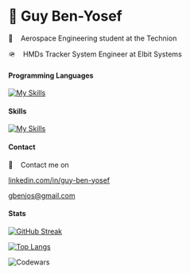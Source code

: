 # :bust_in_silhouette: Guy Ben-Yosef
:rocket:&nbsp;&nbsp;&nbsp; Aerospace Engineering student at the Technion

:military_helmet:&nbsp;&nbsp;&nbsp; HMDs Tracker System Engineer at Elbit Systems

#### Programming Languages
[![My Skills](https://skillicons.dev/icons?i=python,matlab,java,react)](https://skillicons.dev)

#### Skills
[![My Skills](https://skillicons.dev/icons?i=raspberrypi,arduino,latex,git)](https://skillicons.dev)

#### Contact

:calling:&nbsp;&nbsp;&nbsp; Contact me on

<a href="https://il.linkedin.com/in/guy-ben-yosef" target="_blank">linkedin.com/in/guy-ben-yosef</a>

<a href="gbenjos@gmail.com" target="_blank">gbenjos@gmail.com</a>

#### Stats

[![GitHub Streak](https://streak-stats.demolab.com/?user=Guy-Ben-Yosef)](https://git.io/streak-stats)

[![Top Langs](https://github-readme-stats.vercel.app/api/top-langs/?username=Guy-Ben-Yosef&layout=compact&theme=vision-friendly-dark)](https://github.com/anuraghazra/github-readme-stats)

![Codewars](https://github.r2v.ch/codewars?user=gbenjos)
